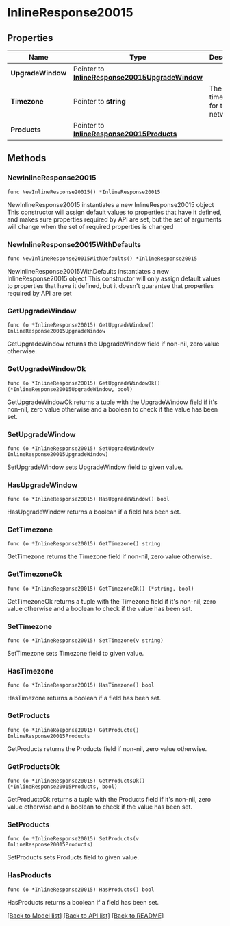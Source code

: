 # InlineResponse20015

## Properties

Name | Type | Description | Notes
------------ | ------------- | ------------- | -------------
**UpgradeWindow** | Pointer to [**InlineResponse20015UpgradeWindow**](InlineResponse20015UpgradeWindow.md) |  | [optional] 
**Timezone** | Pointer to **string** | The timezone for the network | [optional] 
**Products** | Pointer to [**InlineResponse20015Products**](InlineResponse20015Products.md) |  | [optional] 

## Methods

### NewInlineResponse20015

`func NewInlineResponse20015() *InlineResponse20015`

NewInlineResponse20015 instantiates a new InlineResponse20015 object
This constructor will assign default values to properties that have it defined,
and makes sure properties required by API are set, but the set of arguments
will change when the set of required properties is changed

### NewInlineResponse20015WithDefaults

`func NewInlineResponse20015WithDefaults() *InlineResponse20015`

NewInlineResponse20015WithDefaults instantiates a new InlineResponse20015 object
This constructor will only assign default values to properties that have it defined,
but it doesn't guarantee that properties required by API are set

### GetUpgradeWindow

`func (o *InlineResponse20015) GetUpgradeWindow() InlineResponse20015UpgradeWindow`

GetUpgradeWindow returns the UpgradeWindow field if non-nil, zero value otherwise.

### GetUpgradeWindowOk

`func (o *InlineResponse20015) GetUpgradeWindowOk() (*InlineResponse20015UpgradeWindow, bool)`

GetUpgradeWindowOk returns a tuple with the UpgradeWindow field if it's non-nil, zero value otherwise
and a boolean to check if the value has been set.

### SetUpgradeWindow

`func (o *InlineResponse20015) SetUpgradeWindow(v InlineResponse20015UpgradeWindow)`

SetUpgradeWindow sets UpgradeWindow field to given value.

### HasUpgradeWindow

`func (o *InlineResponse20015) HasUpgradeWindow() bool`

HasUpgradeWindow returns a boolean if a field has been set.

### GetTimezone

`func (o *InlineResponse20015) GetTimezone() string`

GetTimezone returns the Timezone field if non-nil, zero value otherwise.

### GetTimezoneOk

`func (o *InlineResponse20015) GetTimezoneOk() (*string, bool)`

GetTimezoneOk returns a tuple with the Timezone field if it's non-nil, zero value otherwise
and a boolean to check if the value has been set.

### SetTimezone

`func (o *InlineResponse20015) SetTimezone(v string)`

SetTimezone sets Timezone field to given value.

### HasTimezone

`func (o *InlineResponse20015) HasTimezone() bool`

HasTimezone returns a boolean if a field has been set.

### GetProducts

`func (o *InlineResponse20015) GetProducts() InlineResponse20015Products`

GetProducts returns the Products field if non-nil, zero value otherwise.

### GetProductsOk

`func (o *InlineResponse20015) GetProductsOk() (*InlineResponse20015Products, bool)`

GetProductsOk returns a tuple with the Products field if it's non-nil, zero value otherwise
and a boolean to check if the value has been set.

### SetProducts

`func (o *InlineResponse20015) SetProducts(v InlineResponse20015Products)`

SetProducts sets Products field to given value.

### HasProducts

`func (o *InlineResponse20015) HasProducts() bool`

HasProducts returns a boolean if a field has been set.


[[Back to Model list]](../README.md#documentation-for-models) [[Back to API list]](../README.md#documentation-for-api-endpoints) [[Back to README]](../README.md)


